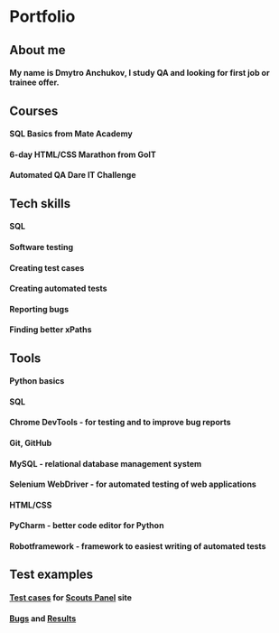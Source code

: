 # Portfolio
## About me
#### My name is Dmytro Anchukov, I study QA and looking for first job or trainee offer.
## Courses
#### SQL Basics from Mate Academy
#### 6-day HTML/CSS Marathon from GoIT
#### Automated QA Dare IT Challenge
## Tech skills
#### SQL
#### Software testing
#### Creating test cases
#### Creating automated tests
#### Reporting bugs
#### Finding better xPaths
## Tools
#### Python basics
#### SQL
#### Chrome DevTools - for testing and to improve bug reports
#### Git, GitHub
#### MySQL - relational database management system
#### Selenium WebDriver - for automated testing of web applications
#### HTML/CSS
#### PyCharm - better code editor for Python
#### Robotframework - framework to easiest writing of automated tests
## Test examples
#### [Test cases](https://drive.google.com/file/d/1g6JngQzcMMSD4oDhfKOl-kBdFuFxVKyf/view?usp=sharing) for [Scouts Panel](https://scouts.futbolkolektyw.pl/) site
#### [Bugs](https://drive.google.com/file/d/1ODiTuCxchBc8LbU7It9M-s4FpFomQJ2e/view?usp=sharing) and [Results](https://drive.google.com/file/d/1BxAWHO5cnEyYbKm42BBi5CFF7vflPYQV/view?usp=sharing)
